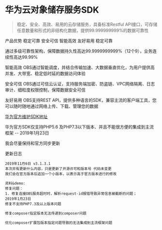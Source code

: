 华为云对象储存服务SDK
============
>稳定、安全、高效、易用的云存储服务，具备标准Restful API接口，可存储任意数量和形式的非结构化数据，提供99.999999999%的数据可靠性

产品优势 稳定可靠 安全可信 智能高效 友好易用 稳定可靠

通过多级可靠性架构，保障数据持久性高达99.9999999999%（12个9），业务连续性高达99.99%

智能高效
OBS通过智能调度，并结合传输加速、大数据垂直优化，为用户提供高并发、大带宽、稳定低时延的数据访问体验

安全可信
OBS通过可信云认证，支持服务端加密、防盗链、VPC网络隔离、日志审计、细粒度权限控制，保障数据安全可信

友好易用
OBS支持REST API，提供多种语言的SDK，兼容主流的客户端工具，您可以随时随地通过网络上传、下载、管理您的数据


[华为官方维护SDK地址](https://github.com/huaweicloud/huaweicloud-sdk-php-obs)

华为官方SDK仅支持PHP5.6 及PHP7.3以下版本、并且不能很方便的集成到主流框架  -- 2019年1月23日

我会尽量保持和官方同步更新

更新日志
```log
2019年11月6日 v3.1.3.1
本次并有更新什么内容，只是更新了开源许可和版本号 代码未变更
我们会在官方版本后追加一个小版本，以表示高于官方版本进行的修改

资料&demo:
修复问题：
1. 修复连接OBS服务超时时，解析request-id报错导致异常信息被截断的问题；
2019年1月23日
修复不支持PHP7.3及以上版本问题

修复composer指定版本无法传递到composer问题

优化composer扩展包版本指定问题导致的无法集成到主流框架问题
```

